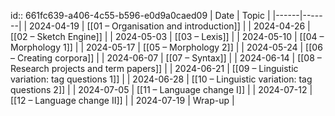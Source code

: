 id:: 661fc639-a406-4c55-b596-e0d9a0caed09
| Date | Topic |
|------|-------|
| 2024-04-19 | [[01 – Organisation and introduction]] |
| 2024-04-26 | [[02 – Sketch Engine]] |
| 2024-05-03 | [[03 – Lexis]] |
| 2024-05-10 | [[04 – Morphology 1]] |
| 2024-05-17 | [[05 – Morphology 2]] |
| 2024-05-24 | [[06 – Creating corpora]] |
| 2024-06-07 | [[07 – Syntax]] |
| 2024-06-14 | [[08 – Research projects and term papers]] |
| 2024-06-21 | [[09 – Linguistic variation: tag questions 1]] |
| 2024-06-28 | [[10 – Linguistic variation: tag questions 2]] |
| 2024-07-05 | [[11 – Language change I]] |
| 2024-07-12 | [[12 – Language change II]] |
| 2024-07-19 | Wrap-up |
